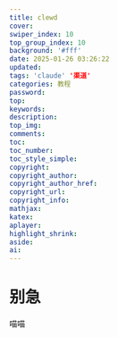 ```yaml
---
title: clewd
cover: 
swiper_index: 10
top_group_index: 10
background: '#fff'
date: 2025-01-26 03:26:22
updated:
tags: 'claude' '渠道'
categories: 教程
password:
top:
keywords:
description:
top_img:
comments:
toc:
toc_number:
toc_style_simple:
copyright:
copyright_author:
copyright_author_href:
copyright_url:
copyright_info:
mathjax:
katex:
aplayer:
highlight_shrink:
aside:
ai:
---
```

# 别急
喵喵